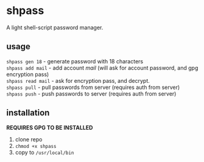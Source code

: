 # shpass
A light shell-script password manager.

## usage
`shpass gen 18` - generate password with 18 characters  
`shpass add mail` - add account *mail* (will ask for account password, and gpg encryption pass)  
`shpass read mail` - ask for encryption pass, and decrypt.  
`shpass pull` - pull passwords from server (requires auth from server)  
`shpass push` - push passwords to server (requires auth from server)

## installation
**REQUIRES GPG TO BE INSTALLED**
1. clone repo
2. `chmod +x shpass`
3. copy to `/usr/local/bin`

